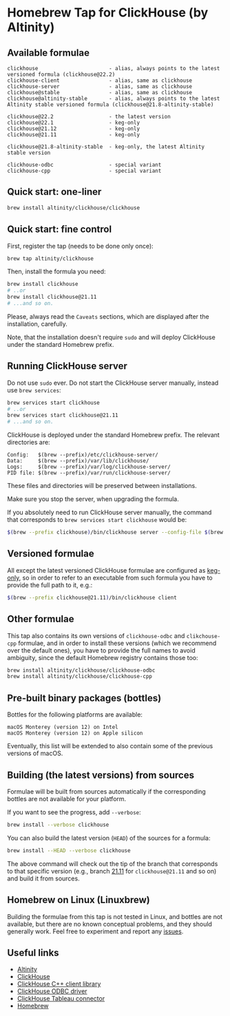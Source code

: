 # Homebrew Tap for ClickHouse (by Altinity)

## Available formulae

```text
clickhouse                       - alias, always points to the latest versioned formula (clickhouse@22.2)
clickhouse-client                - alias, same as clickhouse
clickhouse-server                - alias, same as clickhouse
clickhouse@stable                - alias, same as clickhouse
clickhouse@altinity-stable       - alias, always points to the latest Altinity stable versioned formula (clickhouse@21.8-altinity-stable)

clickhouse@22.2                  - the latest version
clickhouse@22.1                  - keg-only
clickhouse@21.12                 - keg-only
clickhouse@21.11                 - keg-only

clickhouse@21.8-altinity-stable  - keg-only, the latest Altinity stable version

clickhouse-odbc                  - special variant
clickhouse-cpp                   - special variant
```

## Quick start: one-liner

```sh
brew install altinity/clickhouse/clickhouse
```

## Quick start: fine control

First, register the tap (needs to be done only once):

```sh
brew tap altinity/clickhouse
```

Then, install the formula you need:

```sh
brew install clickhouse
# ..or
brew install clickhouse@21.11
# ...and so on.
```

Please, always read the `Caveats` sections, which are displayed after the installation, carefully.

Note, that the installation doesn't require `sudo` and will deploy ClickHouse under the standard Homebrew prefix.

## Running ClickHouse server

Do not use `sudo` ever. Do not start the ClickHouse server manually, instead use `brew services`:

```sh
brew services start clickhouse
# ..or
brew services start clickhouse@21.11
# ...and so on.
```

ClickHouse is deployed under the standard Homebrew prefix. The relevant directories are:

```text
Config:   $(brew --prefix)/etc/clickhouse-server/
Data:     $(brew --prefix)/var/lib/clickhouse/
Logs:     $(brew --prefix)/var/log/clickhouse-server/
PID file: $(brew --prefix)/var/run/clickhouse-server/
```

These files and directories will be preserved between installations.

Make sure you stop the server, when upgrading the formula.

If you absolutely need to run ClickHouse server manually, the command that corresponds to `brew services start clickhouse` would be:

```sh
$(brew --prefix clickhouse)/bin/clickhouse server --config-file $(brew --prefix)/etc/clickhouse-server/config.xml --pid-file $(brew --prefix)/var/run/clickhouse-server/clickhouse-server.pid
```

## Versioned formulae

All except the latest versioned ClickHouse formulae are configured as [keg-only](https://docs.brew.sh/FAQ#what-does-keg-only-mean), so in order to refer to an executable from such formula you have to provide the full path to it, e.g.:

```sh
$(brew --prefix clickhouse@21.11)/bin/clickhouse client
```

## Other formulae

This tap also contains its own versions of `clickhouse-odbc` and `clikchouse-cpp` formulae, and in order to install these versions (which we recommend over the default ones), you have to provide the full names to avoid ambiguity, since the default Homebrew registry contains those too:

```sh
brew install altinity/clickhouse/clickhouse-odbc
brew install altinity/clickhouse/clickhouse-cpp
```

## Pre-built binary packages (bottles)

Bottles for the following platforms are available:

```text
macOS Monterey (version 12) on Intel
macOS Monterey (version 12) on Apple silicon
```

Eventually, this list will be extended to also contain some of the previous versions of macOS.

## Building (the latest versions) from sources

Formulae will be built from sources automatically if the corresponding bottles are not available for your platform.

If you want to see the progress, add `--verbose`:

```sh
brew install --verbose clickhouse
```

You can also build the latest version (`HEAD`) of the sources for a formula:

```sh
brew install --HEAD --verbose clickhouse
```

The above command will check out the tip of the branch that corresponds to that specific version (e.g., branch [21.11](https://github.com/ClickHouse/ClickHouse/tree/21.11) for `clickhouse@21.11` and so on) and build it from sources.

## Homebrew on Linux (Linuxbrew)

Building the formulae from this tap is not tested in Linux, and bottles are not available, but there are no known conceptual problems, and they should generally work. Feel free to experiment and report any [issues](https://github.com/Altinity/homebrew-clickhouse/issues).

## Useful links

- [Altinity](https://altinity.com/)
- [ClickHouse](https://clickhouse.com/)
- [ClickHouse C++ client library](https://github.com/ClickHouse/clickhouse-cpp)
- [ClickHouse ODBC driver](https://github.com/ClickHouse/clickhouse-odbc)
- [ClickHouse Tableau connector](https://github.com/Altinity/clickhouse-tableau-connector-odbc)
- [Homebrew](https://brew.sh)
